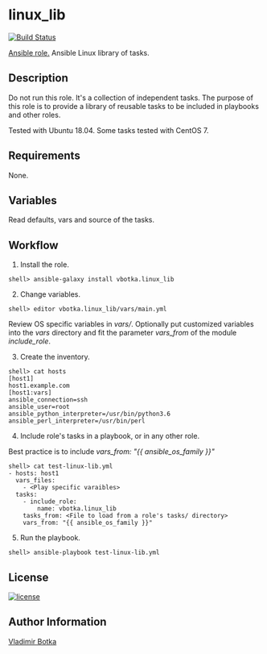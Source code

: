 # linux_lib

[![Build Status](https://travis-ci.org/vbotka/ansible-linux-lib.svg?branch=master)](https://travis-ci.org/vbotka/ansible-linux-lib)

[Ansible role.](https://galaxy.ansible.com/vbotka/linux_lib/) Ansible Linux library of tasks.


## Description

Do not run this role. It's a collection of independent tasks. The
purpose of this role is to provide a library of reusable tasks to be
included in playbooks and other roles.

Tested with Ubuntu 18.04. Some tasks tested with CentOS 7.

## Requirements

None.


## Variables


Read defaults, vars and source of the tasks.


## Workflow

1) Install the role.

```
shell> ansible-galaxy install vbotka.linux_lib
```

2) Change variables.

```
shell> editor vbotka.linux_lib/vars/main.yml
```

Review OS specific variables in *vars/*. Optionally put customized variables into the *vars* directory and fit the parameter *vars_from* of the module *include_role*.

3) Create the inventory.

```
shell> cat hosts
[host1]
host1.example.com
[host1:vars]
ansible_connection=ssh
ansible_user=root
ansible_python_interpreter=/usr/bin/python3.6
ansible_perl_interpreter=/usr/bin/perl
```

4) Include role's tasks in a playbook, or in any other role.

Best practice is to include *vars_from: "{{ ansible_os_family }}"*

```
shell> cat test-linux-lib.yml
- hosts: host1
  vars_files:
    - <Play specific varaibles>
  tasks:
    - include_role:
        name: vbotka.linux_lib
	tasks_from: <File to load from a role's tasks/ directory>
	vars_from: "{{ ansible_os_family }}"
```

5) Run the playbook.

```
shell> ansible-playbook test-linux-lib.yml
```

## License

[![license](https://img.shields.io/badge/license-BSD-red.svg)](https://www.freebsd.org/doc/en/articles/bsdl-gpl/article.html)


## Author Information

[Vladimir Botka](https://botka.link)
